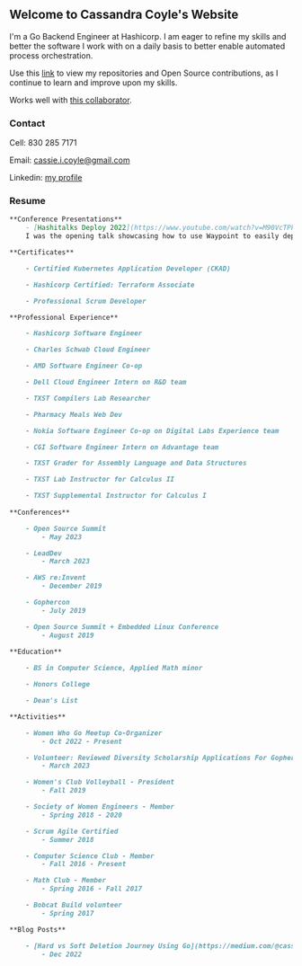 
## Welcome to Cassandra Coyle's Website

I'm a Go Backend Engineer at Hashicorp. I am eager to refine my skills and better the software I work with on a daily basis to better enable automated process orchestration.

Use this [link](https://github.com/cicoyle) to view my repositories and Open Source contributions, as I continue to learn and improve upon my skills. 

Works well with [this collaborator](http://www.samcoyle.me).

### Contact

Cell: 830 285 7171

Email: cassie.i.coyle@gmail.com

Linkedin: [my profile](https://www.linkedin.com/in/cassie-coyle-6878b414a/)

### Resume

```markdown
**Conference Presentations**
	- [Hashitalks Deploy 2022](https://www.youtube.com/watch?v=M90VcTPkb3w)
	I was the opening talk showcasing how to use Waypoint to easily deploy to all 3 main cloud providers

**Certificates**

	- Certified Kubernetes Application Developer (CKAD)

	- Hashicorp Certified: Terraform Associate

	- Professional Scrum Developer

**Professional Experience**

	- Hashicorp Software Engineer

	- Charles Schwab Cloud Engineer

	- AMD Software Engineer Co-op

	- Dell Cloud Engineer Intern on R&D team 

	- TXST Compilers Lab Researcher

	- Pharmacy Meals Web Dev

	- Nokia Software Engineer Co-op on Digital Labs Experience team

	- CGI Software Engineer Intern on Advantage team

	- TXST Grader for Assembly Language and Data Structures

	- TXST Lab Instructor for Calculus II

	- TXST Supplemental Instructor for Calculus I
	
**Conferences**

	- Open Source Summit
		- May 2023

	- LeadDev
		- March 2023

	- AWS re:Invent
		- December 2019

	- Gophercon
		- July 2019

	- Open Source Summit + Embedded Linux Conference
		- August 2019

**Education**
	
	- BS in Computer Science, Applied Math minor

	- Honors College

	- Dean's List

**Activities**

	- Women Who Go Meetup Co-Organizer
		- Oct 2022 - Present

	- Volunteer: Reviewed Diversity Scholarship Applications For GopherCon EU
		- March 2023

	- Women's Club Volleyball - President
		- Fall 2019

	- Society of Women Engineers - Member
		- Spring 2018 - 2020

	- Scrum Agile Certified
		- Summer 2018

	- Computer Science Club - Member
		- Fall 2016 - Present

	- Math Club - Member
		- Spring 2016 - Fall 2017

	- Bobcat Build volunteer
		- Spring 2017

**Blog Posts**

	- [Hard vs Soft Deletion Journey Using Go](https://medium.com/@cassie.i.coyle/hard-vs-soft-deletion-journey-using-go-524510cfe6fc)
		- Dec 2022
```
